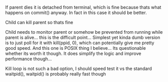 If parent dies it is detached from terminal, which is fine because thats what happens on commit() anyway. In fact in this case it should be better.

Child can kill parent so thats fine

Child needs to monitor parent or somehow be prevented from running while parent is alive... this is the difficult point... Simplest yet kinda dumb version is to just poll for it with kill(ppid, 0), which can potentially give me pretty good speed. And this one is POSIX thing I believe... Its questionable whether its worth it though. It does simplify the logic and improve performance though...

Kill loop is not such a bad option, I should speed test it vs the standard waitpid(), waitpid() is probably really fast though

